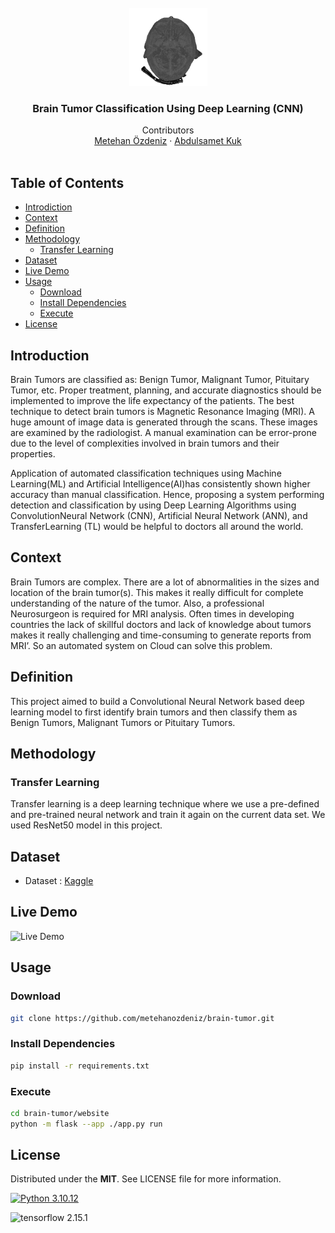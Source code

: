 <!--- Header -->
<br />
<div align="center">
  <a href="https://github.com/metehanozdeniz/brain-tumor-classifier/">
    <img src="img/MRI-animated.gif" alt="logo" width="125" height="125">
  </a>

<h3 align="center">Brain Tumor Classification Using Deep Learning (CNN)</h3>

  <p align="center">
    Contributors
    <br />
    <a href="https://github.com/metehanozdeniz">Metehan Özdeniz</a>
    ·
    <a href="https://www.linkedin.com/in/abdulsamet-kuk-09455a222/">Abdulsamet Kuk</a>
    <br><br>
  </p>
</div>

## Table of Contents
* [Introdiction](#introduction)
* [Context](#context)
* [Definition](#definition)
* [Methodology](#methodology)
  * [Transfer Learning](#transfer-learning)
* [Dataset](#dataset)
* [Live Demo](#live-demo)
* [Usage](#usage)
  * [Download](#download)
  * [Install Dependencies](#install-dependencies)
  * [Execute](#execute)
* [License](#license)

## Introduction

Brain Tumors are classified as: Benign Tumor, Malignant Tumor, Pituitary Tumor, etc. Proper treatment, planning, and accurate diagnostics should be implemented to improve the life expectancy of the patients. The best technique to detect brain tumors is Magnetic Resonance Imaging (MRI). A huge amount of image data is generated through the scans. These images are examined by the radiologist. A manual examination can be error-prone due to the level of complexities involved in brain tumors and their properties.

Application of automated classification techniques using Machine Learning(ML) and Artificial Intelligence(AI)has consistently shown higher accuracy than manual classification. Hence, proposing a system performing detection and classification by using Deep Learning Algorithms using ConvolutionNeural Network (CNN), Artificial Neural Network (ANN), and TransferLearning (TL) would be helpful to doctors all around the world.

## Context

Brain Tumors are complex. There are a lot of abnormalities in the sizes and location of the brain tumor(s). This makes it really difficult for complete understanding of the nature of the tumor. Also, a professional Neurosurgeon is required for MRI analysis. Often times in developing countries the lack of skillful doctors and lack of knowledge about tumors makes it really challenging and time-consuming to generate reports from MRI’. So an automated system on Cloud can solve this problem.

## Definition

This project aimed to build a Convolutional Neural Network based deep learning model to first identify brain tumors and then classify them as Benign Tumors, Malignant Tumors or Pituitary Tumors.

## Methodology

### Transfer Learning

Transfer learning is a deep learning technique where we use a pre-defined and pre-trained neural network and train it again on the current data set. We used ResNet50 model in this project.

## Dataset
  * Dataset : [Kaggle](https://www.kaggle.com/datasets/sartajbhuvaji/brain-tumor-classification-mri)

## Live Demo

![Live Demo](img/live_demo.gif)

## Usage

### Download
~~~bash
git clone https://github.com/metehanozdeniz/brain-tumor.git
~~~

### Install Dependencies

~~~bash
pip install -r requirements.txt
~~~

### Execute
~~~bash
cd brain-tumor/website
python -m flask --app ./app.py run
~~~

## License

Distributed under the **MIT**. See LICENSE file for more information.

[![Python 3.10.12](https://img.shields.io/badge/python-3.10.12-blue.svg)](https://www.python.org/downloads/release/python-310/)

![tensorflow 2.15.1](https://img.shields.io/badge/tensorflow-2.15.1-orange.svg)